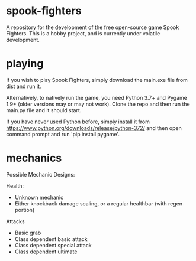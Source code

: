 # spook-fighters
A repository for the development of the free open-source game Spook Fighters. This is a hobby project, and is currently under volatile development.

# playing
If you wish to play Spook Fighters, simply download the main.exe file from dist and run it.

Alternatively, to natively run the game, you need Python 3.7+ and Pygame 1.9+ (older versions may or may not work). Clone the repo and then run the main.py file and it should start.

If you have never used Python before, simply install it from https://www.python.org/downloads/release/python-372/ and then open command prompt and run 'pip install pygame'.

# mechanics
Possible Mechanic Designs:

Health:
- Unknown mechanic
- Either knockback damage scaling, or a regular healthbar (with regen portion)

Attacks
- Basic grab
- Class dependent basic attack
- Class dependent special attack
- Class dependent ultimate
